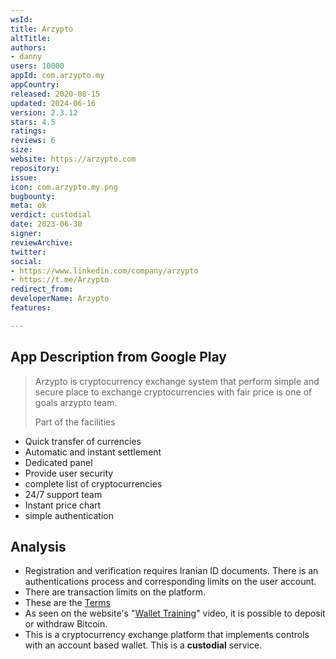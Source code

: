```yaml
---
wsId: 
title: Arzypto
altTitle: 
authors:
- danny
users: 10000
appId: com.arzypto.my
appCountry: 
released: 2020-08-15
updated: 2024-06-16
version: 2.3.12
stars: 4.5
ratings: 
reviews: 6
size: 
website: https://arzypto.com
repository: 
issue: 
icon: com.arzypto.my.png
bugbounty: 
meta: ok
verdict: custodial
date: 2023-06-30
signer: 
reviewArchive: 
twitter: 
social:
- https://www.linkedin.com/company/arzypto
- https://t.me/Arzypto
redirect_from: 
developerName: Arzypto
features: 

---
```


## App Description from Google Play

> Arzypto is cryptocurrency exchange system that perform simple and secure place to exchange cryptocurrencies with fair price is one of goals arzypto team.
>
> Part of the facilities
- Quick transfer of currencies
- Automatic and instant settlement
- Dedicated panel
- Provide user security
- complete list of cryptocurrencies
- 24/7 support team
- Instant price chart
- simple authentication

## Analysis

- Registration and verification requires Iranian ID documents. There is an authentications process and corresponding limits on the user account.
- There are transaction limits on the platform.
- These are the [Terms](https://www.arzypto.com/terms/)
- As seen on the website's "[Wallet Training](https://www.arzypto.com/coins)" video, it is possible to deposit or withdraw Bitcoin.
- This is a cryptocurrency exchange platform that implements controls with an account based wallet. This is a **custodial** service.
